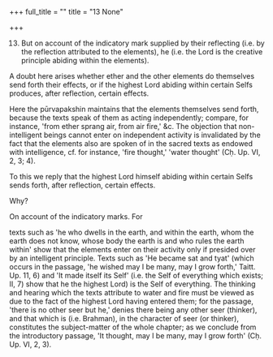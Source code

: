 +++
full_title = ""
title = "13 None"

+++


13. But on account of the indicatory mark supplied by their reflecting (i.e. by the reflection attributed to the elements), he (i.e. the Lord is the creative principle abiding within the elements).

A doubt here arises whether ether and the other elements do themselves send forth their effects, or if the highest Lord abiding within certain Selfs produces, after reflection, certain effects.

Here the pūrvapakshin maintains that the elements themselves send forth, because the texts speak of them as acting independently; compare, for instance, 'from ether sprang air, from air fire,' &c. The objection that non-intelligent beings cannot enter on independent activity is invalidated by the fact that the elements also are spoken of in the sacred texts as endowed with intelligence, cf. for instance, 'fire thought,' 'water thought' (Cḥ. Up. VI, 2, 3; 4).

To this we reply that the highest Lord himself abiding within certain Selfs sends forth, after reflection, certain effects.

Why?

On account of the indicatory marks. For

texts such as 'he who dwells in the earth, and within the earth, whom the earth does not know, whose body the earth is and who rules the earth within' show that the elements enter on their activity only if presided over by an intelligent principle. Texts such as 'He became sat and tyat' (which occurs in the passage, 'he wished may I be many, may I grow forth,' Taitt. Up. 11, 6) and 'It made itself its Self' (i.e. the Self of everything which exists; II, 7) show that he the highest Lord) is the Self of everything. The thinking and hearing which the texts attribute to water and fire must be viewed as due to the fact of the highest Lord having entered them; for the passage, 'there is no other seer but he,' denies there being any other seer (thinker), and that which is (i.e. Brahman), in the character of seer (or thinker), constitutes the subject-matter of the whole chapter; as we conclude from the introductory passage, 'It thought, may I be many, may I grow forth' (Cḥ. Up. VI, 2, 3).


